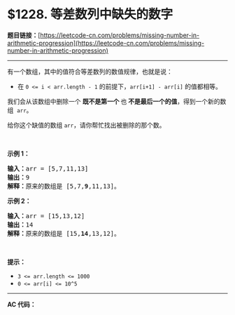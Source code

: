 # $1228. 等差数列中缺失的数字

**题目链接：**[https://leetcode-cn.com/problems/missing-number-in-arithmetic-progression](https://leetcode-cn.com/problems/missing-number-in-arithmetic-progression)

---

<div class="content__1Y2H">
 <div class="notranslate">
  <p>有一个数组，其中的值符合等差数列的数值规律，也就是说：</p> 
  <ul> 
   <li>在&nbsp;<code>0 &lt;= i &lt; arr.length - 1</code>&nbsp;的前提下，<code>arr[i+1] - arr[i]</code>&nbsp;的值都相等。</li> 
  </ul> 
  <p>我们会从该数组中删除一个 <strong>既不是第一个 </strong>也<strong>&nbsp;不是最后一个的值</strong>，得到一个新的数组&nbsp;&nbsp;<code>arr</code>。</p> 
  <p>给你这个缺值的数组&nbsp;<code>arr</code>，请你帮忙找出被删除的那个数。</p> 
  <p>&nbsp;</p> 
  <p><strong>示例 1：</strong></p> 
  <pre class="language-text"><strong>输入：</strong>arr = [5,7,11,13]
<strong>输出：</strong>9
<strong>解释：</strong>原来的数组是 [5,7,<strong>9</strong>,11,13]。
</pre> 
  <p><strong>示例 2：</strong></p> 
  <pre class="language-text"><strong>输入：</strong>arr = [15,13,12]
<strong>输出：</strong>14
<strong>解释：</strong>原来的数组是 [15,<strong>14</strong>,13,12]。</pre> 
  <p>&nbsp;</p> 
  <p><strong>提示：</strong></p> 
  <ul> 
   <li><code>3 &lt;= arr.length &lt;= 1000</code></li> 
   <li><code>0 &lt;= arr[i] &lt;= 10^5</code></li> 
  </ul> 
 </div>
</div>

---

**AC 代码：**

```java

```